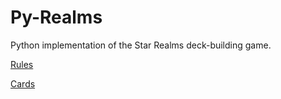 # Py-Realms

Python implementation of the Star Realms deck-building game.

[Rules](https://www.starrealms.com/learn-to-play/)

[Cards](https://docs.google.com/spreadsheets/d/1IePxyWlr6AEI0uwGhos1a6e6S84W0ssHwt-2e6AZ5Aw/edit#gid=736622417&range=A463)